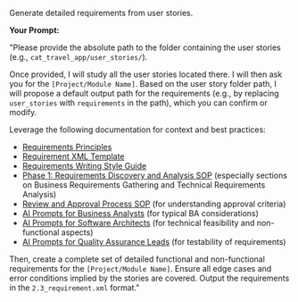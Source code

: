 Generate detailed requirements from user stories.

**Your Prompt:**

"Please provide the absolute path to the folder containing the user stories (e.g., `cat_travel_app/user_stories/`).

Once provided, I will study all the user stories located there. I will then ask you for the `[Project/Module Name]`. Based on the user story folder path, I will propose a default output path for the requirements (e.g., by replacing `user_stories` with `requirements` in the path), which you can confirm or modify.

Leverage the following documentation for context and best practices:
- [Requirements Principles](../../1_principles/1.2_requirements_principles.md)
- [Requirement XML Template](../../2_templates/2.3_requirement.xml)
- [Requirements Writing Style Guide](../../docs/requirements_writing_style_guide.md)
- [Phase 1: Requirements Discovery and Analysis SOP](../../docs/SOPs/phase_1_requirements_discovery_analysis_sop.md) (especially sections on Business Requirements Gathering and Technical Requirements Analysis)
- [Review and Approval Process SOP](../../docs/SOPs/review_approval_process_sop.md) (for understanding approval criteria)
- [AI Prompts for Business Analysts](../roles/business_analyst_prompts.md) (for typical BA considerations)
- [AI Prompts for Software Architects](../roles/software_architect_prompts.md) (for technical feasibility and non-functional aspects)
- [AI Prompts for Quality Assurance Leads](../roles/quality_assurance_lead_prompts.md) (for testability of requirements)

Then, create a complete set of detailed functional and non-functional requirements for the `[Project/Module Name]`. Ensure all edge cases and error conditions implied by the stories are covered. Output the requirements in the `2.3_requirement.xml` format."
